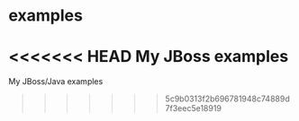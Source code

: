 examples
========

<<<<<<< HEAD
My JBoss examples
=======
My JBoss/Java examples
>>>>>>> 5c9b0313f2b696781948c74889d7f3eec5e18919
